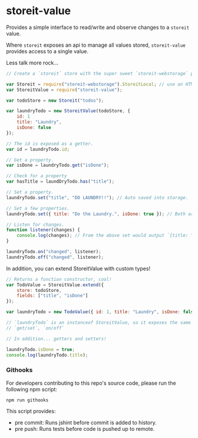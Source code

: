 # storeit-value
Provides a simple interface to read/write and observe changes to a `storeit` value.

Where `storeit` exposes an api to manage all values stored,
`storeit-value` provides access to a single value.

Less talk more rock...

```javascript
// Create a `storeit` store with the super sweet `storeit-webstorage` package.

var Storeit = require("storeit-webstorage").StoreitLocal; // use an HTML5 local storage provider.
var StoreitValue = require("storeit-value");

var todoStore = new Storeit("todos");

var laundryTodo = new StoreitValue(todoStore, {
    id: 1
    title: "Laundry",
    isDone: false
});

// The id is exposed as a getter.
var id = laundryTodo.id;

// Get a property.
var isDone = laundryTodo.get("isDone");

// Check for a property
var hasTitle = laundDryTodo.has("title");

// Set a property.
laundryTodo.set("title", "DO LAUNDRY!!"); // Auto saved into storage.

// Set a few properties.
laundryTodo.set({ title: "Do the Laundry.", isDone: true }); // Both are saved!

// Listen for changes.
function listener(changes) {
    console.log(changes); // From the above set would output `{title: "Do the Laundry.", isDone: true }`
}

laundryTodo.on("changed", listener);
laundryTodo.off("changed", listener);
```

In addition, you can extend StoreitValue with custom types!

```javascript
// Returns a function constructor, cool!
var TodoValue = StoreitValue.extend({
    store: todoStore,
    fields: ["title", "isDone"]
});

var laundryTodo = new TodoValue({ id: 1, title: "Laundry", isDone: false });

// `laundryTodo` is an instanceof StoreitValue, so it exposes the same api:
// `get/set`, `on/off`

// In addition... getters and setters!

laundryTodo.isDone = true;
console.log(laundryTodo.title);
```

### Githooks

For developers contributing to this repo's source code, please run the following npm script:

```
npm run githooks
```

This script provides:

- pre commit: Runs jshint before commit is added to history.
- pre push: Runs tests before code is pushed up to remote.
